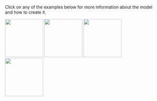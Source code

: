 Click on any of the examples below for more information about the model and how to create it.

<a href="http://landlab.readthedocs.org/en/latest/_images/half_fork_dem.png"><img src="http://landlab.readthedocs.org/en/latest/_images/half_fork_dem.png" alt="" height="125"></a>
<a href="http://landlab.readthedocs.org/en/latest/_images/half_fork_dem.png"><img src="http://the-landlab.readthedocs.org/en/latest/_images/basic_diffusion_example.png" alt="" height="125"></a>
<a href="http://landlab.readthedocs.org/en/latest/tutorial.html"><img src="http://landlab.readthedocs.org/en/latest/_images/coseismic_scarp.png" alt="" height="125"></a>
<a href="http://the-landlab.readthedocs.org/en/latest/radiation_field_tutorial.html"><img src="http://the-landlab.readthedocs.org/en/latest/_images/Radiation.png" alt="" height="125"></a>
